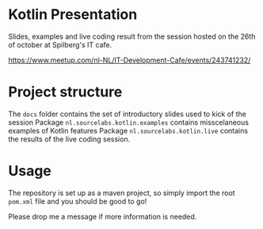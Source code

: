 # Kotlin Presentation

Slides, examples and live coding result from the session hosted on the 26th of october at Spilberg's IT cafe.

https://www.meetup.com/nl-NL/IT-Development-Cafe/events/243741232/

# Project structure

The `docs` folder contains the set of introductory slides used to kick of the session
Package `nl.sourcelabs.kotlin.examples` contains misscelaneous examples of Kotlin features
Package `nl.sourcelabs.kotlin.live` contains the results of the live coding session.

# Usage

The repository is set up as a maven project, so simply import the root `pom.xml` file and you should be good to go!

Please drop me a message if more information is needed.

